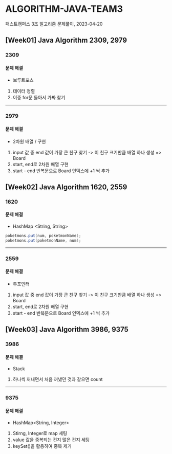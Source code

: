 # ALGORITHM-JAVA-TEAM3
패스트캠퍼스 3조 알고리즘 문제풀이, 2023-04-20

## [Week01] Java Algorithm 2309, 2979

### 2309

#### 문제 해결
- 브루트포스
1. 데이터 정렬
2. 이중 for문 돌아서 가짜 찾기

---
### 2979
#### 문제 해결
- 2차원 배열 / 구현

1. input 값 중 end 값이 가장 큰 친구 찾기 -> 이 친구 크기만큼 배열 하나 생성 => Board
2. start, end로 2차원 배열 구현
3. start - end 반복문으로 Board 인덱스에 +1 씩  추가

## [Week02] Java Algorithm 1620, 2559

### 1620

#### 문제 해결
- HashMap <String, String>

```java
poketmons.put(num, poketmonName);
poketmons.put(poketmonName, num);
```

---
### 2559
#### 문제 해결
- 투포인터

1. input 값 중 end 값이 가장 큰 친구 찾기 -> 이 친구 크기만큼 배열 하나 생성 => Board
2. start, end로 2차원 배열 구현
3. start - end 반복문으로 Board 인덱스에 +1 씩  추가


## [Week03] Java Algorithm 3986, 9375

### 3986

#### 문제 해결

- Stack

1. 하나씩 꺼내면서 처음 꺼냈던 것과 같으면 count

---
### 9375
#### 문제 해결
- HashMap<String, Integer>

1. Stirng, Integer로 map 세팅
2. value 값을 중복되는 건지 많은 건지 세팅
3. keySet()을 활용하여 중복 제거